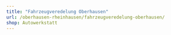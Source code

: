 ```yaml
---
title: "Fahrzeugveredelung Oberhausen"
url: /oberhausen-rheinhausen/fahrzeugveredelung-oberhausen/
shop: Autowerkstatt
---
```

